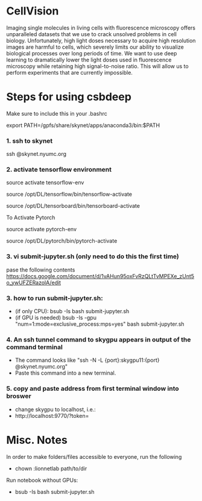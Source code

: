 # CellVision
Imaging single molecules in living cells with fluorescence microscopy offers unparalleled datasets that we use to crack unsolved problems in cell biology. Unfortunately, high light doses necessary to acquire high resolution images are harmful to cells, which severely limits our ability to visualize biological processes over long periods of time. We want to use deep learning to dramatically lower the light doses used in fluorescence microscopy while retaining high signal-to-noise ratio. This will allow us to perform experiments that are currently impossible.

# Steps for using csbdeep

Make sure to include this in your .bashrc

export PATH=/gpfs/share/skynet/apps/anaconda3/bin:$PATH

### 1. ssh to skynet
ssh <netid>@skynet.nyumc.org

### 2. activate tensorflow environment

source activate tensorflow-env

source /opt/DL/tensorflow/bin/tensorflow-activate

source /opt/DL/tensorboard/bin/tensorboard-activate

To Activate Pytorch

source activate pytorch-env

source /opt/DL/pytorch/bin/pytorch-activate

### 3. vi submit-jupyter.sh (only need to do this the first time)
pase the following contents
https://docs.google.com/document/d/1vAHun95oxFvRzQLtTvMPEXe_zUnt5o_ywUFZERazolA/edit

### 3. how to run submit-jupyter.sh:
* (if only CPU): bsub -Is bash submit-jupyter.sh
* (if GPU is needed) bsub -Is -gpu "num=1:mode=exclusive_process:mps=yes" bash submit-jupyter.sh

### 4. An ssh tunnel command to skygpu appears in output of the command terminal
* The command looks like "ssh -N -L {port}:skygpu11:{port} <netid>@skynet.nyumc.org"
* Paste this command into a new terminal.

### 5. copy and paste address from first terminal window into broswer
* change skygpu to localhost, i.e.:
* http://localhost:9770/?token=<some token>

# Misc. Notes

In order to make folders/files accessible to everyone, run the following
* chown :lionnetlab path/to/dir

Run notebook without GPUs:
* bsub -Is bash submit-jupyter.sh

